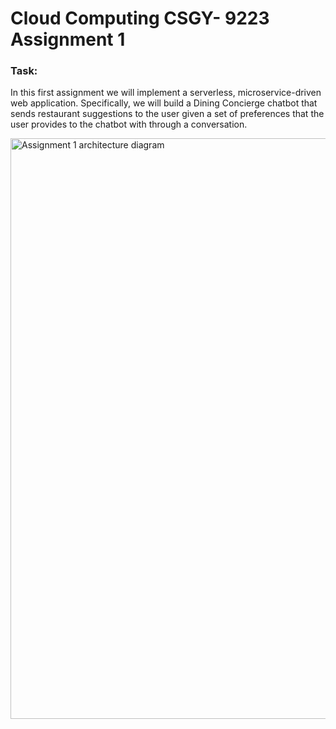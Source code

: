 # Cloud Computing CSGY- 9223 Assignment 1

### Task: 
In this first assignment we will implement a serverless, microservice-driven web application. Specifically, we will build a Dining Concierge chatbot that sends restaurant suggestions to the user given a set of preferences that the user provides to the chatbot with through a conversation.

<img width="929" alt="Assignment 1 architecture diagram" src="https://user-images.githubusercontent.com/21151348/156155245-9bc4576b-71c5-4566-941d-a5c18a4bd599.png">
